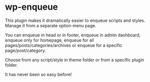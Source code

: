 # wp-enqueue
This plugin makes it dramatically easier to enqueue scripts and styles. Manage it from a separate option menu page.

You can enqueue in head or in footer, enqueue in admin dashboard, enqueue only for homepage, enqueue for all pages/posts/categories/archives or enqueue for a specific page/post/category.

Choose from any script/style in theme folder or from a specific plugin folder.

It has never been so easy before!
